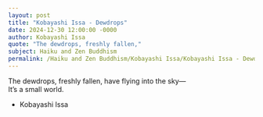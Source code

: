 ```yaml
---
layout: post
title: "Kobayashi Issa - Dewdrops"
date: 2024-12-30 12:00:00 -0000
author: Kobayashi Issa
quote: "The dewdrops, freshly fallen,"
subject: Haiku and Zen Buddhism
permalink: /Haiku and Zen Buddhism/Kobayashi Issa/Kobayashi Issa - Dewdrops
---
```


The dewdrops, freshly fallen,
have flying into the sky—  
It’s a small world.

- Kobayashi Issa
